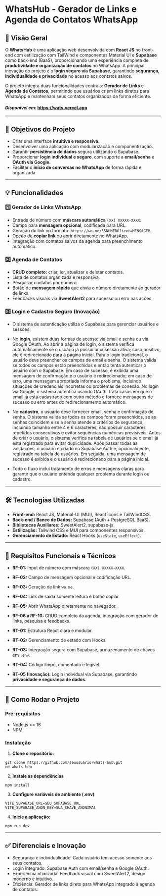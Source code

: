 # WhatsHub - Gerador de Links e Agenda de Contatos WhatsApp

## 🌟 Visão Geral

O **WhatsHub** é uma aplicação web desenvolvida com **React JS** no front-end com estilização com TailWind e componentes Material UI e **Supabase** como back-end (BaaS), proporcionando uma experiência completa de **produtividade e organização de contatos** no WhatsApp. A principal inovação do projeto é o **login seguro via Supabase**, garantindo **segurança, individualidade e privacidade** no acesso aos contatos salvos.

O projeto integra duas funcionalidades centrais: **Gerador de Links** e **Agenda de Contatos**, permitindo que usuários criem links diretos para WhatsApp e mantenham seus contatos organizados de forma eficiente.

#### *Disponível em:* https://wats.vercel.app

---

## 🎯 Objetivos do Projeto

- Criar uma interface **intuitiva e responsiva**.
- Desenvolver uma aplicação com modularização e componentização.
- Garantir **persistência de dados** segura utilizando o Supabase.
- Proporcionar **login individual e seguro**, com suporte a **email/senha** e **OAuth via Google**.
- Facilitar o **início de conversas no WhatsApp** de forma rápida e organizada.

---

## 💡 Funcionalidades

### 1️⃣ Gerador de Links WhatsApp
- Entrada de número com **máscara automática** `(XX) XXXXX-XXXX`.
- Campo para **mensagem opcional**, codificada para URL.
- Geração do link no formato: `https://wa.me/55NUMERO?text=MENSAGEM`.
- Opção de **copiar link** ou abrir diretamente no WhatsApp.
- Integração com contatos salvos da agenda para preenchimento automático.

### 2️⃣ Agenda de Contatos
- **CRUD completo:** criar, ler, atualizar e deletar contatos.
- Lista de contatos organizada e responsiva.
- Pesquisar contatos por número.
- Botão de **mensagem rápida** que envia o número diretamente ao gerador de links.
- Feedbacks visuais via **SweetAlert2** para sucesso ou erro nas ações.

### 3️⃣ Login e Cadastro Seguro (Inovação)
- O sistema de autenticação utiliza o Supabase para gerenciar usuários e sessões.  

- No **login**, existem duas formas de acesso: via email e senha ou via Google OAuth. Ao abrir a página de login, o sistema verifica automaticamente se o usuário já possui uma sessão ativa; caso positivo, ele é redirecionado para a página inicial. Para o login tradicional, o usuário deve preencher os campos de email e senha. O sistema valida se todos os campos estão preenchidos e então tenta autenticar o usuário com o Supabase. Em caso de sucesso, é exibida uma mensagem de confirmação e o usuário é redirecionado; em caso de erro, uma mensagem apropriada informa o problema, incluindo situações de credenciais incorretas ou problemas de conexão. No login via Google, o sistema autentica usando OAuth, trata casos em que o email já está cadastrado com outro método e fornece mensagens de sucesso ou erro antes do redirecionamento automático.

- No **cadastro**, o usuário deve fornecer email, senha e confirmação de senha. O sistema valida se todos os campos foram preenchidos, se as senhas coincidem e se a senha atende a critérios de segurança, incluindo tamanho entre 4 e 6 caracteres, não possuir caracteres repetidos consecutivos e evitar sequências numéricas previsíveis. Antes de criar o usuário, o sistema verifica na tabela de usuários se o email já está registrado para evitar duplicidade. Após passar todas as validações, o usuário é criado no Supabase Auth e, opcionalmente, registrado na tabela de usuários. Em seguida, uma mensagem de sucesso é exibida e o usuário é redirecionado para a página inicial.  

- Todo o fluxo inclui tratamento de erros e mensagens claras para garantir que o usuário entenda qualquer problema durante login ou cadastro.

---

## 🛠 Tecnologias Utilizadas

- **Front-end:** React JS, Material-UI (MUI), React Icons e TailWindCSS.
- **Back-end / Banco de Dados:** Supabase (Auth + PostgreSQL BaaS).
- **Bibliotecas Auxiliares:** SweetAlert2, supabase-js.
- **Estilização:** Tailwind CSS e MUI para componentes responsivos.
- **Gerenciamento de Estado:** React Hooks (`useState`, `useEffect`).

---

## 🔑 Requisitos Funcionais e Técnicos

- **RF-01:** Input de número com máscara `(XX) XXXXX-XXXX`.
- **RF-02:** Campo de mensagem opcional e codificação URL.
- **RF-03:** Geração de link `wa.me`.
- **RF-04:** Link de saída somente leitura e botão copiar.
- **RF-05:** Abrir WhatsApp diretamente no navegador.
- **RF-06 a RF-10:** CRUD completo da agenda, integração com gerador de links, pesquisa e feedbacks.

- **RT-01:** Estrutura React clara e modular.
- **RT-02:** Gerenciamento de estado com Hooks.
- **RT-03:** Integração segura com Supabase, armazenamento de chaves em `.env`.
- **RT-04:** Código limpo, comentado e legível.
- **RT-05 (Inovação):** Login individual via Supabase, garantindo **privacidade e segurança de dados**.

---

## 🚀 Como Rodar o Projeto

### Pré-requisitos
- Node.js >= 16
- NPM
### Instalação

1. **Clone o repositório:**
```
git clone https://github.com/seuusuario/whats-hub.git
cd whats-hub
```


2. **Instale as dependências**
```
npm install
```

3. **Configure variáveis de ambiente (.env)**
```
VITE_SUPABASE_URL=SEU_SUPABASE_URL
VITE_SUPABASE_ANON_KEY=SUA_CHAVE_ANONIMAl
```

4. **Inicie a aplicação:**
```
npm run dev
```
---
## ✅ Diferenciais e Inovação
- Segurança e individualidade: Cada usuário tem acesso somente aos seus contatos.
- Login integrado: Supabase Auth com email/senha e Google OAuth.
- Experiência otimizada: Feedback visual com SweetAlert2, design moderno e intuitivo.
- Eficiência: Gerador de links direto para WhatsApp integrado à agenda de contatos.


